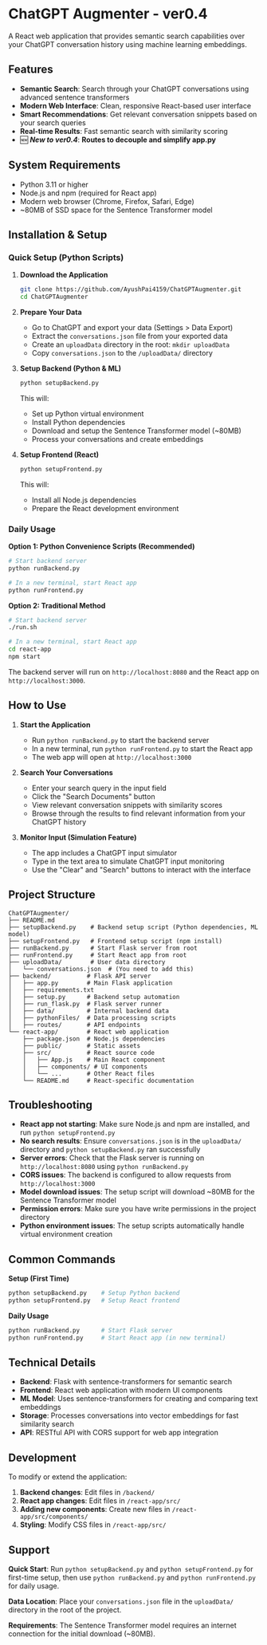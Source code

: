 # ChatGPT Augmenter - ver0.4

A React web application that provides semantic search capabilities over your ChatGPT conversation history using machine learning embeddings.

## Features

- **Semantic Search**: Search through your ChatGPT conversations using advanced sentence transformers
- **Modern Web Interface**: Clean, responsive React-based user interface
- **Smart Recommendations**: Get relevant conversation snippets based on your search queries
- **Real-time Results**: Fast semantic search with similarity scoring
- 🆕 **_New to ver0.4_**: **Routes to decouple and simplify app.py**

## System Requirements

- Python 3.11 or higher
- Node.js and npm (required for React app)
- Modern web browser (Chrome, Firefox, Safari, Edge)
- ~80MB of SSD space for the Sentence Transformer model

## Installation & Setup

### Quick Setup (Python Scripts)

1. **Download the Application**
   ```bash
   git clone https://github.com/AyushPai4159/ChatGPTAugmenter.git
   cd ChatGPTAugmenter
   ```

2. **Prepare Your Data**
   - Go to ChatGPT and export your data (Settings > Data Export)
   - Extract the `conversations.json` file from your exported data
   - Create an `uploadData` directory in the root: `mkdir uploadData`
   - Copy `conversations.json` to the `/uploadData/` directory

3. **Setup Backend (Python & ML)**
   ```bash
   python setupBackend.py
   ```
   This will:
   - Set up Python virtual environment
   - Install Python dependencies
   - Download and setup the Sentence Transformer model (~80MB)
   - Process your conversations and create embeddings

4. **Setup Frontend (React)**
   ```bash
   python setupFrontend.py
   ```
   This will:
   - Install all Node.js dependencies
   - Prepare the React development environment

### Daily Usage

**Option 1: Python Convenience Scripts (Recommended)**
```bash
# Start backend server
python runBackend.py

# In a new terminal, start React app
python runFrontend.py
```

**Option 2: Traditional Method**
```bash
# Start backend server
./run.sh

# In a new terminal, start React app
cd react-app
npm start
```

The backend server will run on `http://localhost:8080` and the React app on `http://localhost:3000`.

## How to Use

1. **Start the Application**
   - Run `python runBackend.py` to start the backend server
   - In a new terminal, run `python runFrontend.py` to start the React app
   - The web app will open at `http://localhost:3000`

2. **Search Your Conversations**
   - Enter your search query in the input field
   - Click the "Search Documents" button
   - View relevant conversation snippets with similarity scores
   - Browse through the results to find relevant information from your ChatGPT history

3. **Monitor Input (Simulation Feature)**
   - The app includes a ChatGPT input simulator
   - Type in the text area to simulate ChatGPT input monitoring
   - Use the "Clear" and "Search" buttons to interact with the interface

## Project Structure

```
ChatGPTAugmenter/
├── README.md
├── setupBackend.py    # Backend setup script (Python dependencies, ML model)
├── setupFrontend.py   # Frontend setup script (npm install)
├── runBackend.py      # Start Flask server from root
├── runFrontend.py     # Start React app from root
├── uploadData/        # User data directory
│   └── conversations.json  # (You need to add this)
├── backend/          # Flask API server
│   ├── app.py        # Main Flask application
│   ├── requirements.txt
│   ├── setup.py      # Backend setup automation
│   ├── run_flask.py  # Flask server runner
│   ├── data/         # Internal backend data
│   ├── pythonFiles/  # Data processing scripts
│   ├── routes/       # API endpoints
└── react-app/        # React web application
    ├── package.json  # Node.js dependencies
    ├── public/       # Static assets
    ├── src/          # React source code
    │   ├── App.js    # Main React component
    │   ├── components/ # UI components
    │   └── ...       # Other React files
    └── README.md     # React-specific documentation
```

## Troubleshooting

- **React app not starting**: Make sure Node.js and npm are installed, and run `python setupFrontend.py`
- **No search results**: Ensure `conversations.json` is in the `uploadData/` directory and `python setupBackend.py` ran successfully
- **Server errors**: Check that the Flask server is running on `http://localhost:8080` using `python runBackend.py`
- **CORS issues**: The backend is configured to allow requests from `http://localhost:3000`
- **Model download issues**: The setup script will download ~80MB for the Sentence Transformer model
- **Permission errors**: Make sure you have write permissions in the project directory
- **Python environment issues**: The setup scripts automatically handle virtual environment creation

## Common Commands

**Setup (First Time)**
```bash
python setupBackend.py    # Setup Python backend
python setupFrontend.py   # Setup React frontend
```

**Daily Usage**
```bash
python runBackend.py      # Start Flask server
python runFrontend.py     # Start React app (in new terminal)
```

## Technical Details

- **Backend**: Flask with sentence-transformers for semantic search
- **Frontend**: React web application with modern UI components
- **ML Model**: Uses sentence-transformers for creating and comparing text embeddings
- **Storage**: Processes conversations into vector embeddings for fast similarity search
- **API**: RESTful API with CORS support for web app integration

## Development

To modify or extend the application:

1. **Backend changes**: Edit files in `/backend/` 
2. **React app changes**: Edit files in `/react-app/src/`
3. **Adding new components**: Create new files in `/react-app/src/components/`
4. **Styling**: Modify CSS files in `/react-app/src/`

## Support

**Quick Start**: Run `python setupBackend.py` and `python setupFrontend.py` for first-time setup, then use `python runBackend.py` and `python runFrontend.py` for daily usage.

**Data Location**: Place your `conversations.json` file in the `uploadData/` directory in the root of the project.

**Requirements**: The Sentence Transformer model requires an internet connection for the initial download (~80MB).